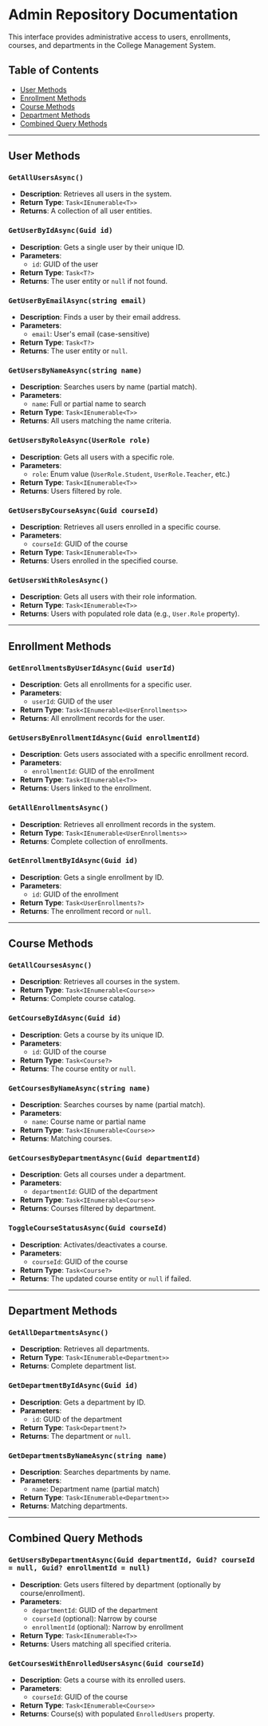 # Admin Repository Documentation

This interface provides administrative access to users, enrollments, courses, and departments in the College Management System.

## Table of Contents
- [User Methods](#user-methods)
- [Enrollment Methods](#enrollment-methods)
- [Course Methods](#course-methods)
- [Department Methods](#department-methods)
- [Combined Query Methods](#combined-query-methods)

---

## User Methods

### `GetAllUsersAsync()`
- **Description**: Retrieves all users in the system.
- **Return Type**: `Task<IEnumerable<T>>`
- **Returns**: A collection of all user entities.

### `GetUserByIdAsync(Guid id)`
- **Description**: Gets a single user by their unique ID.
- **Parameters**:
  - `id`: GUID of the user
- **Return Type**: `Task<T?>`
- **Returns**: The user entity or `null` if not found.

### `GetUserByEmailAsync(string email)`
- **Description**: Finds a user by their email address.
- **Parameters**:
  - `email`: User's email (case-sensitive)
- **Return Type**: `Task<T?>`
- **Returns**: The user entity or `null`.

### `GetUsersByNameAsync(string name)`
- **Description**: Searches users by name (partial match).
- **Parameters**:
  - `name`: Full or partial name to search
- **Return Type**: `Task<IEnumerable<T>>`
- **Returns**: All users matching the name criteria.

### `GetUsersByRoleAsync(UserRole role)`
- **Description**: Gets all users with a specific role.
- **Parameters**:
  - `role`: Enum value (`UserRole.Student`, `UserRole.Teacher`, etc.)
- **Return Type**: `Task<IEnumerable<T>>`
- **Returns**: Users filtered by role.

### `GetUsersByCourseAsync(Guid courseId)`
- **Description**: Retrieves all users enrolled in a specific course.
- **Parameters**:
  - `courseId`: GUID of the course
- **Return Type**: `Task<IEnumerable<T>>`
- **Returns**: Users enrolled in the specified course.

### `GetUsersWithRolesAsync()`
- **Description**: Gets all users with their role information.
- **Return Type**: `Task<IEnumerable<T>>`
- **Returns**: Users with populated role data (e.g., `User.Role` property).

---

## Enrollment Methods

### `GetEnrollmentsByUserIdAsync(Guid userId)`
- **Description**: Gets all enrollments for a specific user.
- **Parameters**:
  - `userId`: GUID of the user
- **Return Type**: `Task<IEnumerable<UserEnrollments>>`
- **Returns**: All enrollment records for the user.

### `GetUsersByEnrollmentIdAsync(Guid enrollmentId)`
- **Description**: Gets users associated with a specific enrollment record.
- **Parameters**:
  - `enrollmentId`: GUID of the enrollment
- **Return Type**: `Task<IEnumerable<T>>`
- **Returns**: Users linked to the enrollment.

### `GetAllEnrollmentsAsync()`
- **Description**: Retrieves all enrollment records in the system.
- **Return Type**: `Task<IEnumerable<UserEnrollments>>`
- **Returns**: Complete collection of enrollments.

### `GetEnrollmentByIdAsync(Guid id)`
- **Description**: Gets a single enrollment by ID.
- **Parameters**:
  - `id`: GUID of the enrollment
- **Return Type**: `Task<UserEnrollments?>`
- **Returns**: The enrollment record or `null`.

---

## Course Methods

### `GetAllCoursesAsync()`
- **Description**: Retrieves all courses in the system.
- **Return Type**: `Task<IEnumerable<Course>>`
- **Returns**: Complete course catalog.

### `GetCourseByIdAsync(Guid id)`
- **Description**: Gets a course by its unique ID.
- **Parameters**:
  - `id`: GUID of the course
- **Return Type**: `Task<Course?>`
- **Returns**: The course entity or `null`.

### `GetCoursesByNameAsync(string name)`
- **Description**: Searches courses by name (partial match).
- **Parameters**:
  - `name`: Course name or partial name
- **Return Type**: `Task<IEnumerable<Course>>`
- **Returns**: Matching courses.

### `GetCoursesByDepartmentAsync(Guid departmentId)`
- **Description**: Gets all courses under a department.
- **Parameters**:
  - `departmentId`: GUID of the department
- **Return Type**: `Task<IEnumerable<Course>>`
- **Returns**: Courses filtered by department.

### `ToggleCourseStatusAsync(Guid courseId)`
- **Description**: Activates/deactivates a course.
- **Parameters**:
  - `courseId`: GUID of the course
- **Return Type**: `Task<Course?>`
- **Returns**: The updated course entity or `null` if failed.

---

## Department Methods

### `GetAllDepartmentsAsync()`
- **Description**: Retrieves all departments.
- **Return Type**: `Task<IEnumerable<Department>>`
- **Returns**: Complete department list.

### `GetDepartmentByIdAsync(Guid id)`
- **Description**: Gets a department by ID.
- **Parameters**:
  - `id`: GUID of the department
- **Return Type**: `Task<Department?>`
- **Returns**: The department or `null`.

### `GetDepartmentsByNameAsync(string name)`
- **Description**: Searches departments by name.
- **Parameters**:
  - `name`: Department name (partial match)
- **Return Type**: `Task<IEnumerable<Department>>`
- **Returns**: Matching departments.

---

## Combined Query Methods

### `GetUsersByDepartmentAsync(Guid departmentId, Guid? courseId = null, Guid? enrollmentId = null)`
- **Description**: Gets users filtered by department (optionally by course/enrollment).
- **Parameters**:
  - `departmentId`: GUID of the department
  - `courseId` (optional): Narrow by course
  - `enrollmentId` (optional): Narrow by enrollment
- **Return Type**: `Task<IEnumerable<T>>`
- **Returns**: Users matching all specified criteria.

### `GetCoursesWithEnrolledUsersAsync(Guid courseId)`
- **Description**: Gets a course with its enrolled users.
- **Parameters**:
  - `courseId`: GUID of the course
- **Return Type**: `Task<IEnumerable<Course>>`
- **Returns**: Course(s) with populated `EnrolledUsers` property.